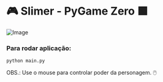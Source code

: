 # 🎮 Slimer - PyGame Zero 🟩

![Image](https://github.com/user-attachments/assets/f01f6eec-c922-4e33-a4e2-fd59e4e49a83)

### Para rodar aplicação:
```
python main.py
```

OBS.: Use o mouse para controlar poder da personagem. 🖱️
